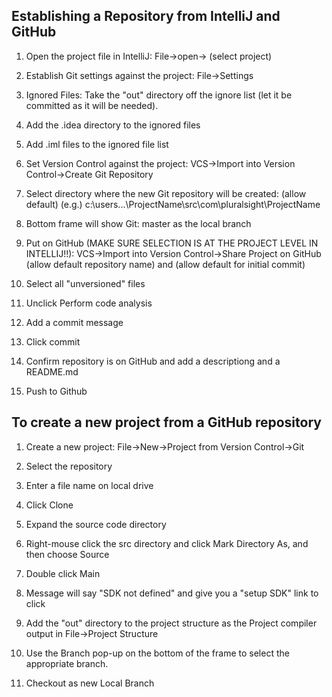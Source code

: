 ## Establishing a Repository from IntelliJ and GitHub 

1.  Open the project file in IntelliJ:  File->open-> (select project)

2.  Establish Git settings against the project:  File->Settings

3.  Ignored Files:  Take the "out" directory off the ignore list (let it be committed as it will be needed).

4.  Add the .idea directory to the ignored files

5.  Add .iml files to the ignored file list
   
11.  Set Version Control against the project:  VCS->Import into Version Control->Create Git Repository 
    
12.  Select directory where the new Git repository will be created:  (allow default) (e.g.) c:\users\...\ProjectName\src\com\pluralsight\ProjectName
    
13.  Bottom frame will show Git: master as the local branch

14.  Put on GitHub (MAKE SURE SELECTION IS AT THE PROJECT LEVEL IN INTELLIJ!!):  VCS->Import into Version Control->Share Project on GitHub (allow default repository name) and (allow default for initial commit)

7.  Select all "unversioned" files

8.  Unclick Perform code analysis

9.  Add a commit message

10.  Click commit

14.  Confirm repository is on GitHub and add a descriptiong and a README.md

15.  Push to Github

## To create a new project from a GitHub repository

1.  Create a new project:  File->New->Project from Version Control->Git

2.  Select the repository

3.  Enter a file name on local drive

4.  Click Clone

5.  Expand the source code directory

6.  Right-mouse click the src directory and click Mark Directory As, and then choose Source

7.  Double click Main

8.  Message will say "SDK not defined" and give you a "setup SDK" link to click

9.  Add the "out" directory to the project structure as the Project compiler output in File->Project Structure

10.  Use the Branch pop-up on the bottom of the frame to select the appropriate branch.

11.  Checkout as new Local Branch





   






